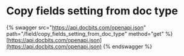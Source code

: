 # Copy fields setting from doc type

{% swagger src="https://api.docbits.com/openapi.json" path="/field/copy_fields_setting_from_doc_type" method="get" %}
[https://api.docbits.com/openapi.json](https://api.docbits.com/openapi.json)
{% endswagger %}
